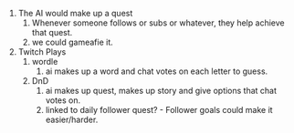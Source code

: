 1) The AI would make up a quest
	1) Whenever someone follows or subs or whatever, they help achieve that quest. 
	2) we could gameafie it.
2) Twitch Plays
	1) wordle
		1) ai makes up a word and chat votes on each letter to guess.
	2) DnD
		1) ai makes up quest, makes up story and give options that chat votes on.
		2) linked to daily follower quest? - Follower goals could make it easier/harder.
